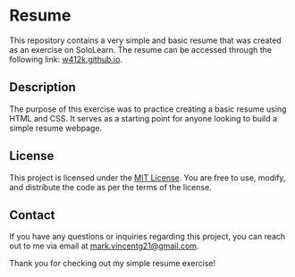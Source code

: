 # Resume

This repository contains a very simple and basic resume that was created as an exercise on SoloLearn. The resume can be accessed through the following link: [w412k.github.io](https://w412k.github.io).

## Description

The purpose of this exercise was to practice creating a basic resume using HTML and CSS. It serves as a starting point for anyone looking to build a simple resume webpage. 

## License

This project is licensed under the [MIT License](LICENSE). You are free to use, modify, and distribute the code as per the terms of the license.

## Contact

If you have any questions or inquiries regarding this project, you can reach out to me via email at [mark.vincentg21@gmail.com](mailto:mark.vincentg21@gmail.com).

Thank you for checking out my simple resume exercise!
